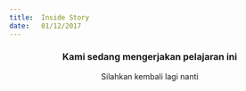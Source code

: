 ```yaml
---
title:  Inside Story
date:   01/12/2017
---
```


### <center>Kami sedang mengerjakan pelajaran ini</center>
<center>Silahkan kembali lagi nanti</center>
